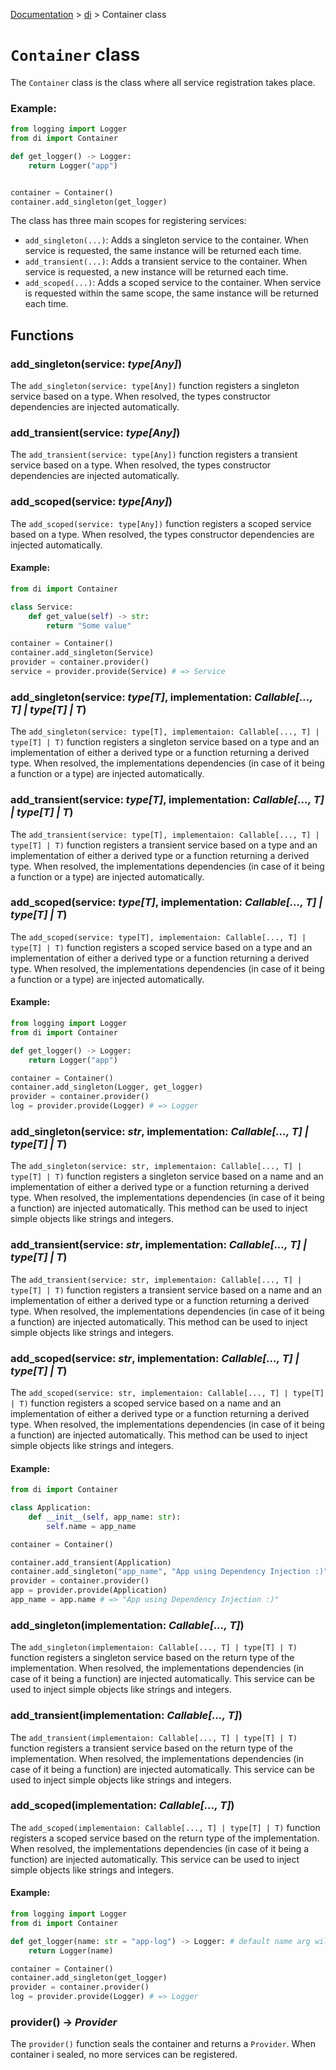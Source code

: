 [Documentation](/docs/documentation.md) > [di](/docs/di/di.md) > Container class

# `Container` class

The `Container` class is the class where all service registration takes place.

### Example:
```python
from logging import Logger
from di import Container

def get_logger() -> Logger:
    return Logger("app")


container = Container()
container.add_singleton(get_logger)
```

The class has three main scopes for registering services:

- `add_singleton(...)`: Adds a singleton service to the container. When service is requested, the same instance will be returned each time.
- `add_transient(...)`: Adds a transient service to the container. When service is requested, a new instance will be returned each time.
- `add_scoped(...)`: Adds a scoped service to the container. When service is requested within the same scope, the same instance will be returned each time.

## Functions

### add_singleton(service: _type[Any]_)
The `add_singleton(service: type[Any])` function registers a singleton service based on a type. When resolved, the types constructor dependencies are injected automatically.

### add_transient(service: _type[Any]_)
The `add_transient(service: type[Any])` function registers a transient service based on a type. When resolved, the types constructor dependencies are injected automatically.

### add_scoped(service: _type[Any]_)
The `add_scoped(service: type[Any])` function registers a scoped service based on a type. When resolved, the types constructor dependencies are injected automatically.

#### Example:
```python
from di import Container

class Service:
    def get_value(self) -> str:
        return "Some value"

container = Container()
container.add_singleton(Service)
provider = container.provider()
service = provider.provide(Service) # => Service
```

### add_singleton(service: _type[T]_, implementation: _Callable[..., T] | type[T] | T_)
The `add_singleton(service: type[T], implementaion: Callable[..., T] | type[T] | T)` function registers a singleton service based on a type and an implementation of either a derived type or a function returning a derived type. When resolved, the implementations dependencies (in case of it being a function or a type) are injected automatically.

### add_transient(service: _type[T]_, implementation: _Callable[..., T] | type[T] | T_)
The `add_transient(service: type[T], implementaion: Callable[..., T] | type[T] | T)` function registers a transient service based on a type and an implementation of either a derived type or a function returning a derived type. When resolved, the implementations dependencies (in case of it being a function or a type) are injected automatically.

### add_scoped(service: _type[T]_, implementation: _Callable[..., T] | type[T] | T_)
The `add_scoped(service: type[T], implementaion: Callable[..., T] | type[T] | T)` function registers a scoped service based on a type and an implementation of either a derived type or a function returning a derived type. When resolved, the implementations dependencies (in case of it being a function or a type) are injected automatically.

#### Example:
```python
from logging import Logger
from di import Container

def get_logger() -> Logger:
    return Logger("app")

container = Container()
container.add_singleton(Logger, get_logger)
provider = container.provider()
log = provider.provide(Logger) # => Logger
```

### add_singleton(service: _str_, implementation: _Callable[..., T] | type[T] | T_)
The `add_singleton(service: str, implementaion: Callable[..., T] | type[T] | T)` function registers a singleton service based on a name and an implementation of either a derived type or a function returning a derived type. When resolved, the implementations dependencies (in case of it being a function) are injected automatically. This method can be used to inject simple objects like strings and integers.

### add_transient(service: _str_, implementation: _Callable[..., T] | type[T] | T_)
The `add_transient(service: str, implementaion: Callable[..., T] | type[T] | T)` function registers a transient service based on a name and an implementation of either a derived type or a function returning a derived type. When resolved, the implementations dependencies (in case of it being a function) are injected automatically. This method can be used to inject simple objects like strings and integers.

### add_scoped(service: _str_, implementation: _Callable[..., T] | type[T] | T_)
The `add_scoped(service: str, implementaion: Callable[..., T] | type[T] | T)` function registers a scoped service based on a name and an implementation of either a derived type or a function returning a derived type. When resolved, the implementations dependencies (in case of it being a function) are injected automatically. This method can be used to inject simple objects like strings and integers.

#### Example:
```python
from di import Container

class Application:
    def __init__(self, app_name: str):
        self.name = app_name

container = Container()

container.add_transient(Application)
container.add_singleton("app_name", "App using Dependency Injection :)")
provider = container.provider()
app = provider.provide(Application)
app_name = app.name # => "App using Dependency Injection :)"
```

### add_singleton(implementation: _Callable[..., T]_)
The `add_singleton(implementaion: Callable[..., T] | type[T] | T)` function registers a singleton service based on the return type of the implementation. When resolved, the implementations dependencies (in case of it being a function) are injected automatically. This service can be used to inject simple objects like strings and integers.

### add_transient(implementation: _Callable[..., T]_)
The `add_transient(implementaion: Callable[..., T] | type[T] | T)` function registers a transient service based on the return type of the implementation. When resolved, the implementations dependencies (in case of it being a function) are injected automatically. This service can be used to inject simple objects like strings and integers.

### add_scoped(implementation: _Callable[..., T]_)
The `add_scoped(implementaion: Callable[..., T] | type[T] | T)` function registers a scoped service based on the return type of the implementation. When resolved, the implementations dependencies (in case of it being a function) are injected automatically. This service can be used to inject simple objects like strings and integers.

#### Example:
```python
from logging import Logger
from di import Container

def get_logger(name: str = "app-log") -> Logger: # default name arg will be used later on
    return Logger(name)

container = Container()
container.add_singleton(get_logger)
provider = container.provider()
log = provider.provide(Logger) # => Logger
```

### provider() -> _Provider_

The `provider()` function seals the container and returns a `Provider`. When container i sealed, no more services can be registered.
